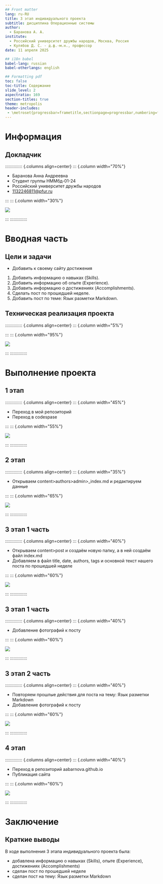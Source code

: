 ```yaml
---
## Front matter
lang: ru-RU
title: 3 этап индивидуального проекта
subtitle: дисциплина Операционные системы
author:
  - Баранова А. А.
institute:
  - Российский университет дружбы народов, Москва, Россия
  - Кулябов Д. С. - д.ф.-м.н., профессор
date: 11 апреля 2025

## i18n babel
babel-lang: russian
babel-otherlangs: english

## Formatting pdf
toc: false
toc-title: Содержание
slide_level: 2
aspectratio: 169
section-titles: true
theme: metropolis
header-includes:
 - \metroset{progressbar=frametitle,sectionpage=progressbar,numbering=fraction}
---
```


# Информация

## Докладчик

:::::::::::::: {.columns align=center}
::: {.column width="70%"}

  * Баранова Анна Андреевна
  * Студент группы НММбд-01-24
  * Российский университет дружбы народов
  * [1132246811@pfur.ru](mailto:132246811@pfur.ru)

:::
::: {.column width="30%"}

![](./image/mee.jpg)

:::
::::::::::::::

# Вводная часть

## Цели и задачи

* Добавить к своему сайту достижения
1. Добавить информацию о навыках (Skills).
2. Добавить информацию об опыте (Experience).
3. Добавить информацию о достижениях (Accomplishments).
4. Сделать пост по прошедшей неделе.
5. Добавить пост по теме: Язык разметки Markdown.

## Техническая реализация проекта

:::::::::::::: {.columns align=center}
::: {.column width="5%"}


:::
::: {.column width="95%"}

![](./image/1.png)

:::
::::::::::::::

# Выполнение проекта

## 1 этап

:::::::::::::: {.columns align=center}
::: {.column width="45%"}

- Переход в мой репозиторий
- Переход в codespase

:::
::: {.column width="55%"}

![](./image/p1.jpg)

:::
::::::::::::::

## 2 этап

:::::::::::::: {.columns align=center}
::: {.column width="35%"}

- Открываем content>authors>admin>_index.md и редактируем данные

:::
::: {.column width="65%"}

![](./image/p2.jpg)

:::
::::::::::::::

## 3 этап 1 часть

:::::::::::::: {.columns align=center}
::: {.column width="40%"}

- Открываем content>post и создаём новую папку, а в ней создаём файл index.md
- Добавляем в файл title, date, authors, tags и основной текст нашего поста по прошедшей неделе

:::
::: {.column width="60%"}

![](./image/p3.jpg)

:::
::::::::::::::

## 3 этап 1 часть

:::::::::::::: {.columns align=center}
::: {.column width="40%"}

- Добавление фотографий к посту

:::
::: {.column width="60%"}

![](./image/p4.jpg)

:::
::::::::::::::

## 3 этап 2 часть

:::::::::::::: {.columns align=center}
::: {.column width="40%"}

- Повторяем прошлые действия для поста на тему: Язык разметки Markdown
- Добавление фотографий к посту

:::
::: {.column width="60%"}

![](./image/p5.jpg)

:::
::::::::::::::

## 4 этап

:::::::::::::: {.columns align=center}
::: {.column width="40%"}

- Переход в репозиторий aabarnova.github.io
- Публикация сайта

:::
::: {.column width="60%"}

![](./image/p8.jpg)

:::
::::::::::::::

# Заключение

## Краткие выводы

В ходе выполнения 3 этапа индивидуального проекта была:
* добавлена информацию о навыках (Skills), опыте (Experience), достижениях (Accomplishments)
* сделан пост по прошедшей неделе
* сделан пост на тему: Язык разметки Markdown


